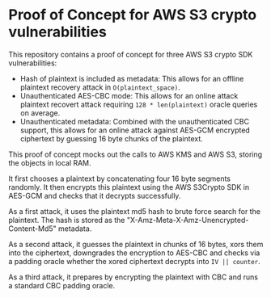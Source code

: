 # Proof of Concept for AWS S3 crypto vulnerabilities

This repository contains a proof of concept for three AWS S3 crypto SDK vulnerabilities:

 *  Hash of plaintext is included as metadata: This allows for an offline plaintext recovery attack in `O(plaintext_space)`.
 *  Unauthenticated AES-CBC mode: This allows for an online attack plaintext recovert attack requiring `128 * len(plaintext)` oracle queries on average.
 *  Unauthenticated metadata: Combined with the unauthenticated CBC support, this allows for an online attack against AES-GCM encrypted ciphertext by guessing 16 byte chunks of the plaintext.

This proof of concept mocks out the calls to AWS KMS and AWS S3, storing the objects in local RAM.

It first chooses a plaintext by concatenating four 16 byte segments randomly.
It then encrypts this plaintext using the AWS S3Crypto SDK in AES-GCM and checks that it decrypts successfully.

As a first attack, it uses the plaintext md5 hash to brute force search for the plaintext. The hash is stored as the "X-Amz-Meta-X-Amz-Unencrypted-Content-Md5" metadata.

As a second attack, it guesses the plaintext in chunks of 16 bytes, xors them into the ciphertext, downgrades the encryption to AES-CBC and checks via a padding oracle whether the xored ciphertext decrypts into `IV || counter`.

As a third attack, it prepares by encrypting the plaintext with CBC and runs a standard CBC padding oracle.
